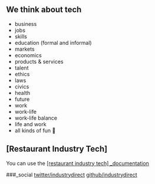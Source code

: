 ## We think about tech
+ business
+ jobs
+ skills
+ education (formal and informal)
+ markets
+ economics
+ products & services
+ talent
+ ethics
+ laws
+ civics
+ health
+ future
+ work
+ work-life
+ work-life balance
+ life and work
+ all kinds of fun 💩


## [Restaurant Industry Tech] 
You can use the [[restaurant industry tech] _documentation](https://theindustrydirect.gitbook.io/restaurant-industry-tech/)


###_social
[twitter/industrydirect](https://twitter.com/industrydirect/)
[github/industrydirect](https://github.com/industrydirect)
